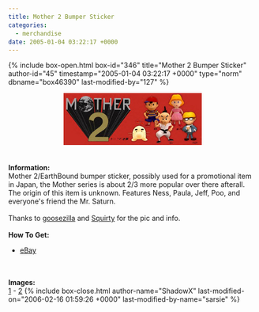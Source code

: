 ```yaml
---
title: Mother 2 Bumper Sticker
categories:
  - merchandise
date: 2005-01-04 03:22:17 +0000
---
```

{% include box-open.html box-id="346" title="Mother 2 Bumper Sticker" author-id="45" timestamp="2005-01-04 03:22:17 +0000" type="norm" dbname="box46390" last-modified-by="127" %}
	<center>
	<img src="/merchandise/images/m2bump_title.jpg" border="0" alt="Mother 2 Bumper Sticker" />
	</center>
	<br /><br />
	<b>Information:</b>
	<br />
	Mother 2/EarthBound bumper sticker, possibly used for a promotional
	item in Japan, the Mother series is about 2/3 more popular over there
	afterall.  The origin of this item is unknown.  Features Ness, Paula, Jeff, Poo,
	and everyone's friend the Mr. Saturn.
	<br /><br />
	Thanks to <a href="mailto:goosezilla@yahoo.com">goosezilla</a> and 
	<a href="mailto:rfb@virtualeclipse.ca">Squirty</a> for the pic and info.
	<br /><br />
	<b>How To Get:</b>
	<br />
	<ul>
	<li><a href="http://www.ebay.com">eBay</a></li>
	</ul>
	<br /><br />
	<b>Images:</b>
	<br />
	<a href="/merchandise/images/bumpersticker1.jpg">1</a> - <a href="/merchandise/images/bumpersticker2.jpg">2</a>
{% include box-close.html author-name="ShadowX" last-modified-on="2006-02-16 01:59:26 +0000" last-modified-by-name="sarsie" %}
